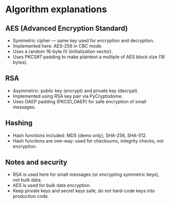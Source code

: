 # Algorithm explanations

## AES (Advanced Encryption Standard)
- Symmetric cipher — same key used for encryption and decryption.
- Implemented here: AES-256 in CBC mode.
- Uses a random 16-byte IV (initialization vector).
- Uses PKCS#7 padding to make plaintext a multiple of AES block size (16 bytes).

## RSA
- Asymmetric: public key (encrypt) and private key (decrypt).
- Implemented using RSA key pair via PyCryptodome.
- Uses OAEP padding (PKCS1_OAEP) for safe encryption of small messages.

## Hashing
- Hash functions included: MD5 (demo only), SHA-256, SHA-512.
- Hash functions are one-way: used for checksums, integrity checks, not encryption.

## Notes and security
- RSA is used here for small messages (or encrypting symmetric keys), not bulk data.
- AES is used for bulk data encryption.
- Keep private keys and secret keys safe; do not hard-code keys into production code.
